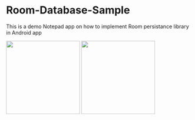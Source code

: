 # Room-Database-Sample
This is a demo Notepad app on how to implement Room persistance library in Android app

<img src="https://github.com/manavboro/Room-Database-Sample/blob/master/screenshots/device-2021-08-09-111328.png" width="200" style="max-width:100%;">   
<img src="https://github.com/manavboro/Room-Database-Sample/blob/master/screenshots/device-2021-08-09-111938.png" width="200" style="max-width:100%;">   


